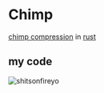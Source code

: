 # Chimp
[chimp compression](https://vldb.org/pvldb/vol15/p3058-liakos.pdf) in [rust](https://www.youtube.com/watch?v=dQw4w9WgXcQ)

## my code
![shitsonfireyo](https://user-images.githubusercontent.com/72973431/211576509-1abf63b2-9340-4aad-908f-f6cda1ff9495.jpg)
